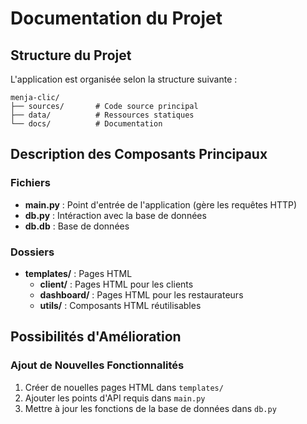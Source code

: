 # Documentation du Projet

## Structure du Projet

L'application est organisée selon la structure suivante :

```
menja-clic/
├── sources/       # Code source principal
├── data/          # Ressources statiques
└── docs/          # Documentation
```

## Description des Composants Principaux

### Fichiers

- **main.py** : Point d'entrée de l'application (gère les requêtes HTTP)
- **db.py** : Intéraction avec la base de données
- **db.db** : Base de données

### Dossiers

- **templates/** : Pages HTML
  - **client/** : Pages HTML pour les clients
  - **dashboard/** : Pages HTML pour les restaurateurs
  - **utils/** : Composants HTML réutilisables

## Possibilités d'Amélioration

### Ajout de Nouvelles Fonctionnalités

1. Créer de nouelles pages HTML dans `templates/`
2. Ajouter les points d'API requis dans `main.py`
3. Mettre à jour les fonctions de la base de données dans `db.py`
